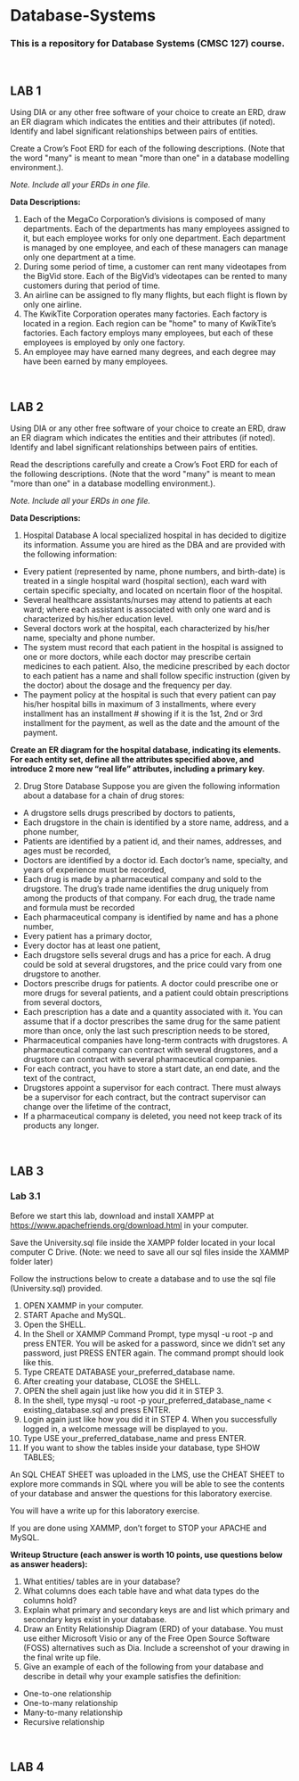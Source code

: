 # Database-Systems

### This is a repository for Database Systems (CMSC 127) course.

<br>

## LAB 1

Using DIA or any other free software of your choice to create an ERD, draw an ER
diagram which indicates the entities and their attributes (if noted). Identify and label
significant relationships between pairs of entities.

Create a Crow’s Foot ERD for each of the following descriptions. (Note that the
word "many" is meant to mean "more than one" in a database modelling environment.).

*Note. Include all your ERDs in one file.* <br>

**Data Descriptions:**
1. Each of the MegaCo Corporation’s divisions is composed of many departments. Each of the departments has many employees assigned to it, but each employee works for only one department. Each department is managed by one employee, and each of these managers can manage only one department at a time.
2. During some period of time, a customer can rent many videotapes from the BigVid store. Each of the BigVid’s videotapes can be rented to many customers during that period of time.
3. An airline can be assigned to fly many flights, but each flight is flown by only one airline.
4. The KwikTite Corporation operates many factories. Each factory is located in a region. Each region can be "home" to many of KwikTite’s factories. Each factory employs many employees, but each of these employees is employed by only one factory.
5. An employee may have earned many degrees, and each degree may have been earned by many employees.

<br>

## LAB 2

Using DIA or any other free software of your choice to create an ERD, draw an ER diagram which indicates the entities and their attributes (if noted). Identify and label significant relationships between pairs of entities.

Read the descriptions carefully and create a Crow’s Foot ERD for each of the following descriptions. (Note that the word "many" is meant to mean "more than one" in a database
modelling environment.).

*Note. Include all your ERDs in one file.* <br>

**Data Descriptions:**
1. Hospital Database
A local specialized hospital in has decided to digitize its information. Assume you are hired as the DBA and are provided with the following information: 
* Every patient (represented by name, phone numbers, and birth-date) is treated in a single hospital ward (hospital section), each ward with certain specific specialty, and located on ncertain floor of the hospital.
* Several healthcare assistants/nurses may attend to patients at each ward; where each assistant is associated with only one ward and is characterized by his/her education level.
* Several doctors work at the hospital, each characterized by his/her name, specialty and phone number.
* The system must record that each patient in the hospital is assigned to one or more doctors, while each doctor may prescribe certain medicines to each patient. Also, the medicine prescribed by each doctor to each patient has a name and shall follow specific instruction (given by the doctor) about the dosage and the frequency per day.
* The payment policy at the hospital is such that every patient can pay his/her hospital bills in maximum of 3 installments, where every installment has an installment # showing if it is the 1st, 2nd or 3rd installment for the payment, as well as the date and the amount of the payment.

**Create an ER diagram for the hospital database, indicating its elements. For each entity set, define all the attributes specified above, and introduce 2 more new “real life” attributes, including a primary key.** <br>

2. Drug Store Database
Suppose you are given the following information about a database for a chain of drug stores:
* A drugstore sells drugs prescribed by doctors to patients,
* Each drugstore in the chain is identified by a store name, address, and a phone number,
* Patients are identified by a patient id, and their names, addresses, and ages must be recorded,
* Doctors are identified by a doctor id. Each doctor’s name, specialty, and years of experience must be recorded,
* Each drug is made by a pharmaceutical company and sold to the drugstore. The drug’s trade name identifies the drug uniquely from among the products of that company. For each drug, the trade name and formula must be recorded
* Each pharmaceutical company is identified by name and has a phone number,
* Every patient has a primary doctor,
* Every doctor has at least one patient,
* Each drugstore sells several drugs and has a price for each. A drug could be sold at several drugstores, and the price could vary from one drugstore to another.
* Doctors prescribe drugs for patients. A doctor could prescribe one or more drugs for several patients, and a patient could obtain prescriptions from several doctors,
* Each prescription has a date and a quantity associated with it. You can assume that if a doctor prescribes the same drug for the same patient more than once, only the last such prescription needs to be stored,
* Pharmaceutical companies have long-term contracts with drugstores. A pharmaceutical company can contract with several drugstores, and a drugstore can contract with several pharmaceutical companies.
* For each contract, you have to store a start date, an end date, and the text of the contract,
* Drugstores appoint a supervisor for each contract. There must always be a supervisor for each contract, but the contract supervisor can change over the lifetime of the contract,
* If a pharmaceutical company is deleted, you need not keep track of its products any longer.

<br>

## LAB 3

### Lab 3.1

Before we start this lab, download and install XAMPP at https://www.apachefriends.org/download.html in your computer.

Save the University.sql file inside the XAMPP folder located in your local computer C Drive. (Note: we need to save all our sql files inside the XAMMP folder later)

Follow the instructions below to create a database and to use the sql file (University.sql) provided.

1. OPEN XAMMP in your computer.
2. START Apache and MySQL.
3. Open the SHELL.
4. In the Shell or XAMMP Command Prompt, type mysql -u root -p and press ENTER. You will be asked for a password, since we didn’t set any password, just PRESS ENTER again. The command prompt should look like this.
5. Type CREATE DATABASE your_preferred_database name.
6. After creating your database, CLOSE the SHELL.
7. OPEN the shell again just like how you did it in STEP 3.
8. In the shell, type mysql -u root -p your_preferred_database_name < existing_database.sql and press ENTER.
9. Login again just like how you did it in STEP 4. When you successfully logged in, a welcome message will be displayed to you.
10. Type USE your_preferred_database_name and press ENTER.
11. If you want to show the tables inside your database, type SHOW TABLES;

An SQL CHEAT SHEET was uploaded in the LMS, use the CHEAT SHEET to explore more commands in SQL where you will be able to see the contents of your database and answer the questions for this laboratory exercise.

You will have a write up for this laboratory exercise.

If you are done using XAMMP, don’t forget to STOP your APACHE and MySQL.

**Writeup Structure (each answer is worth 10 points, use questions below as answer headers):**
1. What entities/ tables are in your database?
2. What columns does each table have and what data types do the columns hold?
3. Explain what primary and secondary keys are and list which primary and secondary keys exist in your database.
4. Draw an Entity Relationship Diagram (ERD) of your database. You must use either Microsoft Visio or any of the Free Open Source Software (FOSS) alternatives such as Dia. Include a screenshot of your drawing in the final write up file.
5. Give an example of each of the following from your database and describe in detail why your example satisfies the definition:
* One-to-one relationship
* One-to-many relationship
* Many-to-many relationship
* Recursive relationship 


<br>

## LAB 4


